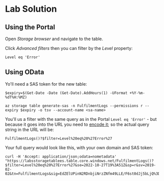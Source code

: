 # Lab Solution

## Using the Portal

Open _Storage browser_ and navigate to the table. 

Click _Advanced filters_ then you can filter by the _Level_ property:

```
Level eq 'Error'
```

## Using OData

Yo'll need a  SAS token for the new table:
```
$expiry=$(Get-Date -Date (Get-Date).AddHours(1) -UFormat +%Y-%m-%dT%H:%MZ)

az storage table generate-sas -n FulfilmentLogs --permissions r --expiry $expiry -o tsv --account-name <sa-name>
```

You'll us a filter with the same query as in the Portal `Level eq 'Error'` - but because it goes into the URL you need to [encode it](https://www.w3schools.com/html/html_urlencode.asp); so the actual query string in the URL will be:

```
FulfilmentLogs()?$filter=Level%20eq%20%27Error%27
```

Your full query would look like this, with your own domain and SAS token:

```
curl -H 'Accept: application/json;odata=nometadata' "https://labsstoragetablees.table.core.windows.net/FulfilmentLogs()?$filter=Level%20eq%20%27Error%27&se=2022-10-27T19%3A51Z&sp=r&sv=2019-02-02&tn=FulfilmentLogs&sig=EdZElUPinN2RDnbjiNrzZNfm49LLE/F6st0dJj5bLjQ%3D"
```
